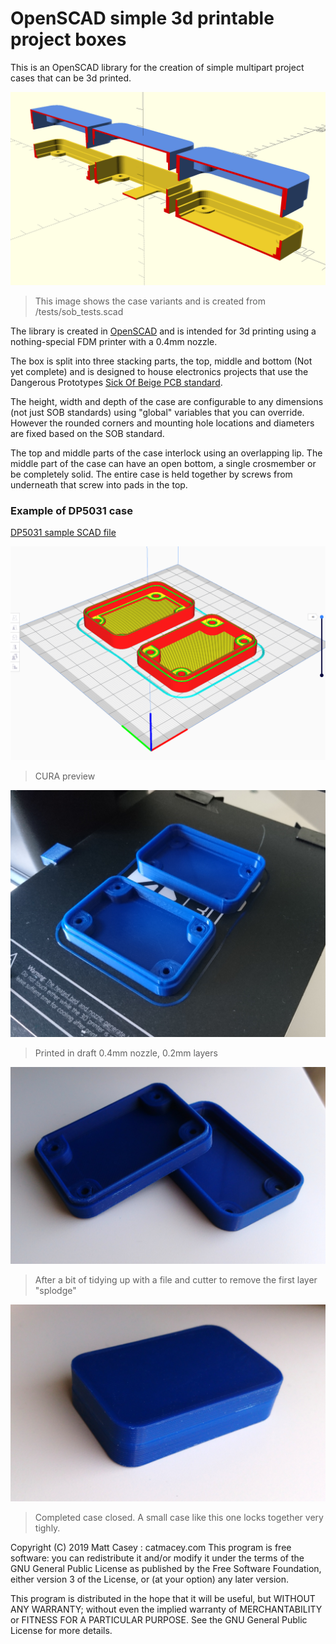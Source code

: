 # OpenSCAD simple 3d printable project boxes

This is an OpenSCAD library for the creation of simple multipart project cases that can be 3d printed.  

![Sample of three cases showing different options](images/Sample_boxes.png?w=900 "/tests/sob_tests.scad")
>This image shows the case variants and is created from /tests/sob_tests.scad

The library is created in [OpenSCAD](http://www.openscad.org/) and is intended for 3d printing using a nothing-special FDM printer with a 0.4mm nozzle.

The box is split into three stacking parts, the top, middle and bottom (Not yet complete) and is designed to house electronics projects that use the Dangerous Prototypes [Sick Of Beige PCB standard](http://dangerousprototypes.com/docs/Sick_of_Beige_standard_PCB_sizes_v1.0).

The height, width and depth of the case are configurable to any dimensions (not just SOB standards) using "global" variables that you can override.  However the rounded corners and mounting hole locations and diameters are fixed based on the SOB standard.

The top and middle parts of the case interlock using an overlapping lip. The middle part of the case can have an open bottom, a single crosmember or be completely solid.  The entire case is held together by screws from underneath that screw into pads in the top.

### Example of DP5031 case

[DP5031 sample SCAD file](tests/DP5031.scad)

![DP5031 Cura preview](images/DP5031_cura_preview.png)
>CURA preview

![DP5031 On the printer](images/DP5031_printed.jpg)
>Printed in draft 0.4mm nozzle, 0.2mm layers

![DP5031 After a bit of tidying up](images/DP5031_finished.jpg)
>After a bit of tidying up with a file and cutter to remove the first layer "splodge"

![DP5031 Closed case](images/DP5031_closed.jpg)
>Completed case closed.  A small case like this one locks together very tighly.





Copyright (C) 2019 Matt Casey : catmacey.com
This program is free software: you can redistribute it and/or modify it under the terms of the GNU General Public License as published by the Free Software Foundation, either version 3 of the License, or (at your option) any later version.
	
This program is distributed in the hope that it will be useful, but WITHOUT ANY WARRANTY; without even the implied warranty of MERCHANTABILITY or FITNESS FOR A PARTICULAR PURPOSE.  See the GNU General Public License for more details.
